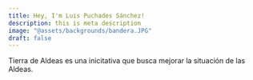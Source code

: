 ```yaml
---
title: Hey, I'm Luis Puchades Sánchez!
description: this is meta description
image: "@assets/backgrounds/bandera.JPG"
draft: false
---
```


Tierra de Aldeas es una inicitativa que busca mejorar la situación de las Aldeas. 